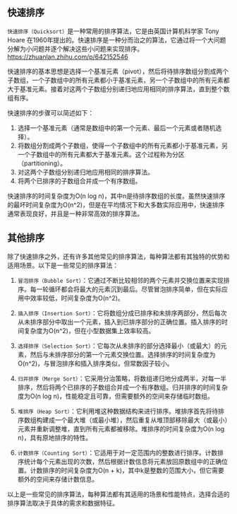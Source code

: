 ## 快速排序
`快速排序（Quicksort）`是一种常用的排序算法，它是由英国计算机科学家 Tony Hoare 在1960年提出的。快速排序是一种分而治之的算法，它通过将一个大问题分解为小问题并逐个解决这些小问题来实现排序。
https://zhuanlan.zhihu.com/p/642152546

快速排序的基本思想是选择一个基准元素（pivot），然后将待排序数组分割成两个子数组，一个子数组中的所有元素都小于基准元素，另一个子数组中的所有元素都大于基准元素。接着对这两个子数组分别递归地应用相同的排序算法，直到整个数组有序。

快速排序的步骤可以简述如下：  
1. 选择一个基准元素（通常是数组中的第一个元素、最后一个元素或者随机选择）。
2. 将数组分割成两个子数组，使得一个子数组中的所有元素都小于基准元素，另一个子数组中的所有元素都大于基准元素。这个过程称为分区（partitioning）。
3. 对这两个子数组分别递归地应用相同的排序算法。
4. 将两个已排序的子数组合并成一个有序数组。

快速排序的时间复杂度为O(n log n)，其中n是待排序数组的长度。虽然快速排序的最坏时间复杂度为O(n^2)，但是在平均情况下和大多数实际应用中，快速排序通常表现良好，并且是一种非常高效的排序算法。

## 其他排序

除了快速排序之外，还有许多其他常见的排序算法，每种算法都有其独特的优势和适用场景。以下是一些常见的排序算法：

1. `冒泡排序（Bubble Sort）`：它通过不断比较相邻的两个元素并交换位置来实现排序。每一轮循环都会将最大的元素沉到最后。尽管冒泡排序简单，但在实际应用中效率较低，时间复杂度为O(n^2)。

2. `插入排序（Insertion Sort）`：它将数组分成已排序和未排序两部分，然后每次从未排序部分中取出一个元素，插入到已排序部分的正确位置。插入排序的时间复杂度为O(n^2)，但在小型数据集上效率较高。

3. `选择排序（Selection Sort）`：它每次从未排序的部分选择最小（或最大）的元素，然后与未排序部分的第一个元素交换位置。选择排序的时间复杂度为O(n^2)，与冒泡排序和插入排序类似，但常数因子较小。

4. `归并排序（Merge Sort）`：它采用分治策略，将数组递归地分成两半，对每一半排序，然后将两个已排序的子数组合并成一个有序数组。归并排序的时间复杂度为O(n log n)，性能稳定且可靠，但需要额外的空间来存储临时数组。

5. `堆排序（Heap Sort）`：它利用堆这种数据结构来进行排序。堆排序首先将待排序数组构建成一个最大堆（或最小堆），然后重复从堆顶部移除最大（或最小）元素并重新调整堆，直到所有元素都被移除。堆排序的时间复杂度为O(n log n)，具有原地排序的特性。

6. `计数排序（Counting Sort）`：它适用于对一定范围内的整数进行排序。计数排序统计每个元素出现的次数，然后根据计数信息将元素放回原数组中的正确位置。计数排序的时间复杂度为O(n + k)，其中k是整数的范围大小，但它需要额外的空间来存储计数信息。

以上是一些常见的排序算法，每种算法都有其适用的场景和性能特点，选择合适的排序算法取决于具体的需求和数据特征。